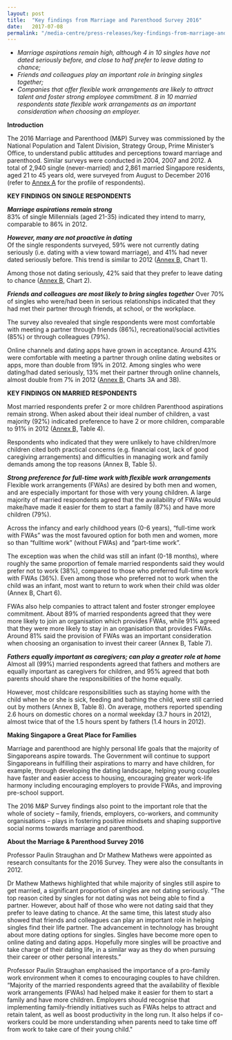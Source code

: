```yaml
---
layout: post
title:  "Key findings from Marriage and Parenthood Survey 2016"
date:   2017-07-08
permalink: "/media-centre/press-releases/key-findings-from-marriage-and-parenthood-survey-2016"
---
```


* _Marriage aspirations remain high, although 4 in 10 singles have not dated seriously before, and close to half prefer to leave dating to chance;_  
* _Friends and colleagues play an important role in bringing singles together;_    
* _Companies that offer flexible work arrangements are likely to attract talent and foster strong employee commitment. 8 in 10 married respondents state flexible work arrangements as an important consideration when choosing an employer._  

**Introduction**

The 2016 Marriage and Parenthood (M&P) Survey was commissioned by the National Population and Talent Division, Strategy Group, Prime Minister’s Office, to understand public attitudes and perceptions toward marriage and parenthood. Similar surveys were conducted in 2004, 2007 and 2012. A total of 2,940 single (never-married) and 2,861 married Singapore residents, aged 21 to 45 years old, were surveyed from August to December 2016 (refer to [Annex A](https://github.com/isomerpages/isomerpages-stratgroup/raw/master/images/Press%20Release%20images/PDFs/mp-survey-2016-annex-a.pdf) for the profile of respondents).

**KEY FINDINGS ON SINGLE RESPONDENTS**

_**Marriage aspirations remain strong**_  
83% of single Millennials (aged 21-35) indicated they intend to marry, comparable to 86% in 2012.

_**However, many are not proactive in dating**_  
Of the single respondents surveyed, 59% were not currently dating seriously (i.e. dating with a view toward marriage), and 41% had never dated seriously before. This trend is similar to 2012 ([Annex B,](https://github.com/isomerpages/isomerpages-stratgroup/raw/master/images/Press%20Release%20images/PDFs/mp-survey-2016-annex-b.pdf) Chart 1).

Among those not dating seriously, 42% said that they prefer to leave dating to chance ([Annex B,](https://github.com/isomerpages/isomerpages-stratgroup/raw/master/images/Press%20Release%20images/PDFs/mp-survey-2016-annex-b2.pdf) Chart 2).

_**Friends and colleagues are most likely to bring singles together**_
Over 70% of singles who were/had been in serious relationships indicated that they had met their partner through friends, at school, or the workplace.

The survey also revealed that single respondents were most comfortable with meeting a partner through friends (86%), recreational/social activities (85%) or through colleagues (79%).

Online channels and dating apps have grown in acceptance. Around 43% were comfortable with meeting a partner through online dating websites or apps, more than double from 19% in 2012. Among singles who were dating/had dated seriously, 13% met their partner through online channels, almost double from 7% in 2012 ([Annex B,](https://github.com/isomerpages/isomerpages-stratgroup/raw/master/images/Press%20Release%20images/PDFs/mp-survey-2016-annex-b2.pdf) Charts 3A and 3B).

**KEY FINDINGS ON MARRIED RESPONDENTS**

Most married respondents prefer 2 or more children
Parenthood aspirations remain strong. When asked about their ideal number of children, a vast majority (92%) indicated preference to have 2 or more children, comparable to 91% in 2012 ([Annex B,](https://github.com/isomerpages/isomerpages-stratgroup/raw/master/images/Press%20Release%20images/PDFs/mp-survey-2016-annex-b2.pdf) Table 4).

Respondents who indicated that they were unlikely to have children/more children cited both practical concerns (e.g. financial cost, lack of good caregiving arrangements) and difficulties in managing work and family demands among the top reasons (Annex B, Table 5).

_**Strong preference for full-time work with flexible work arrangements**_  
Flexible work arrangements (FWAs) are desired by both men and women, and are especially important for those with very young children. A large majority of married respondents agreed that the availability of FWAs would make/have made it easier for them to start a family (87%) and have more children (79%).

Across the infancy and early childhood years (0-6 years), “full-time work with FWAs” was the most favoured option for both men and women, more so than “fulltime work” (without FWAs) and “part-time work”.

The exception was when the child was still an infant (0-18 months), where roughly the same proportion of female married respondents said they would prefer not to work (38%), compared to those who preferred full-time work with FWAs (36%). Even among those who preferred not to work when the child was an infant, most want to return to work when their child was older (Annex B, Chart 6).

FWAs also help companies to attract talent and foster stronger employee commitment. About 89% of married respondents agreed that they were more likely to join an organisation which provides FWAs, while 91% agreed that they were more likely to stay in an organisation that provides FWAs. Around 81% said the provision of FWAs was an important consideration when choosing an organisation to invest their career (Annex B, Table 7).

_**Fathers equally important as caregivers; can play a greater role at home**_  
Almost all (99%) married respondents agreed that fathers and mothers are equally important as caregivers for children, and 95% agreed that both parents should share the responsibilities of the home equally.

However, most childcare responsibilities such as staying home with the child when he or she is sick, feeding and bathing the child, were still carried out by mothers (Annex B, Table 8). On average, mothers reported spending 2.6 hours on domestic chores on a normal weekday (3.7 hours in 2012), almost twice that of the 1.5 hours spent by fathers (1.4 hours in 2012).

**Making Singapore a Great Place for Families**

Marriage and parenthood are highly personal life goals that the majority of Singaporeans aspire towards. The Government will continue to support Singaporeans in fulfilling their aspirations to marry and have children, for example, through developing the dating landscape, helping young couples have faster and easier access to housing, encouraging greater work-life harmony including encouraging employers to provide FWAs, and improving pre-school support.

The 2016 M&P Survey findings also point to the important role that the whole of society – family, friends, employers, co-workers, and community organisations – plays in fostering positive mindsets and shaping supportive social norms towards marriage and parenthood.

**About the Marriage & Parenthood Survey 2016**

Professor Paulin Straughan and Dr Mathew Mathews were appointed as research consultants for the 2016 Survey. They were also the consultants in 2012.

Dr Mathew Mathews highlighted that while majority of singles still aspire to get married, a significant proportion of singles are not dating seriously. “The top reason cited by singles for not dating was not being able to find a partner. However, about half of those who were not dating said that they prefer to leave dating to chance. At the same time, this latest study also showed that friends and colleagues can play an important role in helping singles find their life partner. The advancement in technology has brought about more dating options for singles. Singles have become more open to online dating and dating apps. Hopefully more singles will be proactive and take charge of their dating life, in a similar way as they do when pursuing their career or other personal interests.”

Professor Paulin Straughan emphasised the importance of a pro-family work environment when it comes to encouraging couples to have children. “Majority of the married respondents agreed that the availability of flexible work arrangements (FWAs) had helped make it easier for them to start a family and have more children. Employers should recognise that implementing family-friendly initiatives such as FWAs helps to attract and retain talent, as well as boost productivity in the long run. It also helps if co-workers could be more understanding when parents need to take time off from work to take care of their young child."


